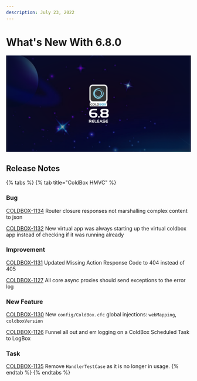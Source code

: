```yaml
---
description: July 23, 2022
---
```


# What's New With 6.8.0



![v6.8.0](../../.gitbook/assets/blog-ColdBox68.png)

## Release Notes

{% tabs %}
{% tab title="ColdBox HMVC" %}
### Bug

[COLDBOX-1134](https://ortussolutions.atlassian.net/browse/COLDBOX-1134) Router closure responses not marshalling complex content to json

[COLDBOX-1132](https://ortussolutions.atlassian.net/browse/COLDBOX-1132) New virtual app was always starting up the virtual coldbox app instead of checking if it was running already

### Improvement

[COLDBOX-1131](https://ortussolutions.atlassian.net/browse/COLDBOX-1131) Updated Missing Action Response Code to 404 instead of 405

[COLDBOX-1127](https://ortussolutions.atlassian.net/browse/COLDBOX-1127) All core async proxies should send exceptions to the error log

### New Feature

[COLDBOX-1130](https://ortussolutions.atlassian.net/browse/COLDBOX-1130) New `config/ColdBox.cfc` global injections: `webMapping`, `coldboxVersion`

[COLDBOX-1126](https://ortussolutions.atlassian.net/browse/COLDBOX-1126) Funnel all out and err logging on a ColdBox Scheduled Task to LogBox

### Task

[COLDBOX-1135](https://ortussolutions.atlassian.net/browse/COLDBOX-1135) Remove `HandlerTestCase` as it is no longer in usage.
{% endtab %}
{% endtabs %}

